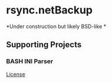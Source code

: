 # rsync.netBackup

*Under construction but likely BSD-like *

## Supporting Projects

### BASH INI Parser
[License](https://github.com/rudimeier/bash_ini_parser/blob/master/LICENSE)
